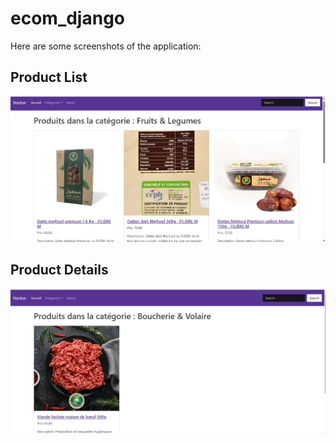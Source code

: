 # ecom_django

Here are some screenshots of the application:

## Product List

![Product List](https://github.com/jeaneigsi/ecom_django/blob/main/ecommerce/images/products/image1.jpeg)

## Product Details

![Product Details](https://github.com/jeaneigsi/ecom_django/blob/main/ecommerce/images/products/image2.jpeg)
